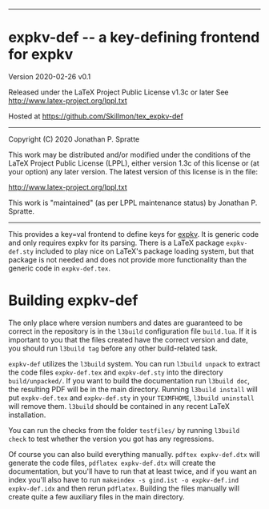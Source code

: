 -------------------------------------------------------------------------------
# expkv-def -- a key-defining frontend for expkv

Version 2020-02-26 v0.1

Released under the LaTeX Project Public License v1.3c or later
See http://www.latex-project.org/lppl.txt

Hosted at https://github.com/Skillmon/tex_expkv-def

-------------------------------------------------------------------------------

Copyright (C) 2020 Jonathan P. Spratte

This  work may be  distributed and/or  modified under  the conditions  of the
LaTeX Project Public License (LPPL),  either version 1.3c  of this license or
(at your option) any later version.  The latest version of this license is in
the file:

  http://www.latex-project.org/lppl.txt

This work is "maintained" (as per LPPL maintenance status) by
  Jonathan P. Spratte.

-------------------------------------------------------------------------------

This provides a key=val frontend to define keys for
[expkv](https://github.com/Skillmon/tex_expkv). It is generic code and only
requires expkv for its parsing. There is a LaTeX package `expkv-def.sty`
included to play nice on LaTeX's package loading system, but that package is not
needed and does not provide more functionality than the generic code in
`expkv-def.tex`.

# Building expkv-def

The only place where version numbers and dates are guaranteed to be correct in
the repository is in the `l3build` configuration file `build.lua`. If it is
important to you that the files created have the correct version and date, you
should run `l3build tag` before any other build-related task.

`expkv-def` utilizes the `l3build` system. You can run `l3build unpack` to
extract the code files `expkv-def.tex` and `expkv-def.sty` into the directory
`build/unpacked/`.  If you want to build the documentation run `l3build doc`,
the resulting PDF will be in the main directory. Running `l3build install` will
put `expkv-def.tex` and `expkv-def.sty` in your `TEXMFHOME`, `l3build uninstall`
will remove them. `l3build` should be contained in any recent LaTeX
installation.

You can run the checks from the folder `testfiles/` by running `l3build check`
to test whether the version you got has any regressions.

Of course you can also build everything manually. `pdftex expkv-def.dtx` will
generate the code files, `pdflatex expkv-def.dtx` will create the documentation,
but you'll have to run that at least twice, and if you want an index you'll also
have to run `makeindex -s gind.ist -o expkv-def.ind expkv-def.idx` and then
rerun `pdflatex`. Building the files manually will create quite a few auxiliary
files in the main directory.
